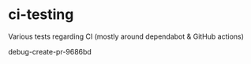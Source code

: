 # ci-testing

Various tests regarding CI (mostly around dependabot & GitHub actions)

debug-create-pr-9686bd

